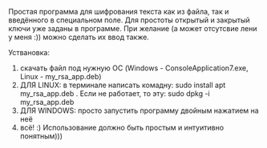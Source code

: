 Простая программа для шифрования текста как из файла, так и введённого в специальном поле.
Для простоты открытый и закрытый ключи уже заданы в программе. 
При желание (а может отсутсвие лени у меня :)) можно сделать их ввод также.

Уствановка:
1) скачать файл под нужную ОС (Windows - ConsoleApplication7.exe, Linux - my_rsa_app.deb)
2) ДЛЯ LINUX: в терминале написать комадну: sudo install apt my_rsa_app.deb . Если не работает, то эту: sudo dpkg -i my_rsa_app.deb
3) ДЛЯ WINDOWS: просто запустить программу двойным нажатием на неё
4) всё! :)
Использование должно быть простым и интуитивно понятным)))
